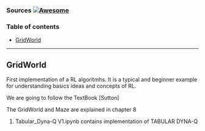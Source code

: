### Sources [![Awesome](https://cdn.rawgit.com/sindresorhus/awesome/d7305f38d29fed78fa85652e3a63e154dd8e8829/media/badge.svg)](https://github.com/sindresorhus/awesome)



### Table of contents

  - [GridWorld](#GridWorld)

 
---
## GridWorld

First implementation of a RL algoritmhs. It is a typical and beginner example for understanding basics ideas and concepts of RL.

We are going to follow the TextBook [Sutton]

The GridWorld and Maze are explained in chapter 8

1. Tabular_Dyna-Q V1.ipynb contains implementation of TABULAR DYNA-Q



